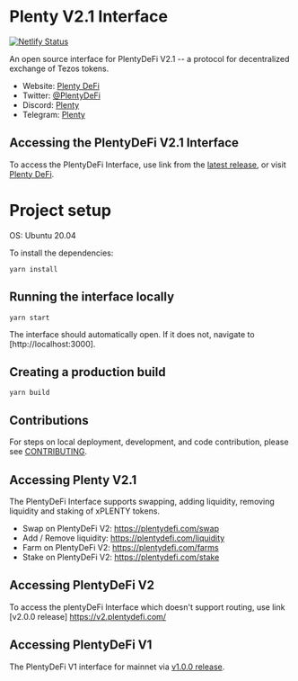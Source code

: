 # Plenty V2.1 Interface

[![Netlify Status](https://api.netlify.com/api/v1/badges/50dcb23c-387c-458c-bcc5-73572d8927b7/deploy-status)](https://app.netlify.com/sites/gracious-pasteur-302ee5/deploys)

An open source interface for PlentyDeFi V2.1 -- a protocol for decentralized exchange of Tezos tokens.

- Website: [Plenty DeFi](https://plentydefi.com/)
- Twitter: [@PlentyDeFi](https://twitter.com/plenty_network/)
- Discord: [Plenty](https://discord.gg/9wZ4CuvkuJ)
- Telegram: [Plenty](https://t.me/PlentyDeFi)

## Accessing the PlentyDeFi V2.1 Interface

To access the PlentyDeFi Interface, use link from the
[latest release](https://github.com/Plenty-DeFi/plenty-v2),
or visit [Plenty DeFi](https://plentydefi.com/).

# Project setup

OS: Ubuntu 20.04

To install the dependencies:

```
yarn install
```

## Running the interface locally

```
yarn start
```

The interface should automatically open. If it does not, navigate to [http://localhost:3000].

## Creating a production build

```
yarn build
```

## Contributions

For steps on local deployment, development, and code contribution, please see [CONTRIBUTING](./CONTRIBUTING.md).

## Accessing Plenty V2.1

The PlentyDeFi Interface supports swapping, adding liquidity, removing liquidity and staking of xPLENTY tokens.

- Swap on PlentyDeFi V2: https://plentydefi.com/swap
- Add / Remove liquidity: https://plentydefi.com/liquidity
- Farm on PlentyDeFi V2: https://plentydefi.com/farms
- Stake on PlentyDeFi V2: https://plentydefi.com/stake

## Accessing PlentyDeFi V2

To access the plentyDeFi Interface which doesn't support routing, use link [v2.0.0 release] https://v2.plentydefi.com/

## Accessing PlentyDeFi V1

The PlentyDeFi V1 interface for mainnet via [v1.0.0 release](https://old.plentydefi.com/).
